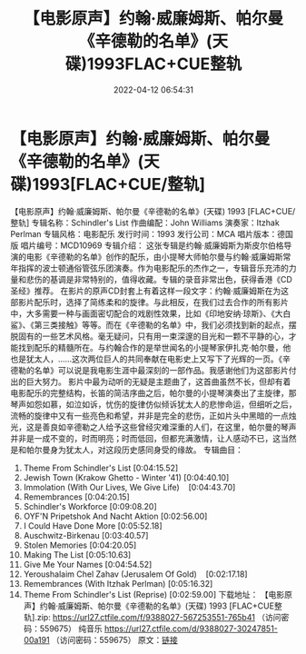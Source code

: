 ﻿---
title: 【电影原声】约翰·威廉姆斯、帕尔曼《辛德勒的名单》(天碟)1993FLAC+CUE整轨
date: 2022-04-12 06:54:31
categories: 古典音乐、新世纪、纯音雅乐
tags: 纯音雅乐
---
# 【电影原声】约翰·威廉姆斯、帕尔曼《辛德勒的名单》(天碟)1993[FLAC+CUE/整轨]

【电影原声】约翰·威廉姆斯、帕尔曼《辛德勒的名单》(天碟) 1993 [FLAC+CUE/整轨]
专辑名称：Schindler's List
作曲编配：John Williams
演奏家：Itzhak Perlman
专辑风格：电影配乐
发行时间：1993
发行公司：MCA
唱片版本：德国版
唱片编号：MCD10969
专辑介绍：
这张专辑是约翰·威廉姆斯为斯皮尔伯格导演的电影《辛德勒的名单》创作的配乐，由小提琴大师帕尔曼与约翰·威廉姆斯常年指挥的波士顿通俗管弦乐团演奏。作为电影配乐的杰作之一，专辑音乐充沛的力量和悲伤的基调是非常特别的，值得收藏。专辑的录音非常出色，获得香港《CD圣经》推荐。
在影片的原声CD封套上有着这样一段文字：约翰·威廉姆斯在为这部影片配乐时，选择了简练柔和的旋律。与此相反，在我们过去合作的所有影片中，大多需要一种与画面密切配合的戏剧性效果，比如《印地安纳·琼斯》、《大白鲨》、《第三类接触》等等。而在《辛德勒的名单》中，我们必须找到新的起点，摆脱固有的一些艺术风格。毫无疑问，只有用一束深邃的目光和一颗不平静的心，才能找到配乐的精髓所在。与约翰合作的是举世闻名的小提琴家伊扎克·帕尔曼，他也是犹太人，……这次两位巨人的共同奉献在电影史上又写下了光辉的一页。《辛德勒的名单》可以说是我电影生涯中最深刻的一部作品。我感谢他们为这部影片付出的巨大努力。
影片中最为动听的无疑是主题曲了，这首曲虽然不长，但却有着电影配乐的完整结构，长笛的简洁序曲之后，帕尔曼的小提琴演奏出了主旋律，那琴声如怨如慕，如泣如诉，忧伤的旋律仿似倾诉犹太人的悲惨命运，但细听之后，流畅的旋律中又有一些亮色和希望，并非是完全的悲伤，正如片头中黑暗的一点烛光，这是善良如辛德勒之人给予这些曾经灾难深重的人们，在这里，帕尔曼的琴声并非是一成不变的，时而明亮；时而低回，但都充满激情，让人感动不已，这当然是和帕尔曼身为犹太人，对这段历史感同身受的缘故。
专辑曲目：
01. Theme From Schindler's List
[0:04:15.52]
02. Jewish Town (Krakow Ghetto - Winter '41)
[0:04:40.10]
03. Immolation (With Our Lives, We Give
Life)    [0:04:43.70]
04. Remembrances
[0:04:20.15]
05. Schindler's Workforce
[0:09:08.20]
06. OYF'N Pripetshok And Nacht Aktion
[0:02:56.00]
07. I Could Have Done More
[0:05:52.18]
08. Auschwitz-Birkenau
[0:03:40.57]
09. Stolen Memories
[0:04:20.05]
10. Making The List
[0:05:10.63]
11. Give Me Your Names
[0:04:54.52]
12. Yeroushalaim Chel Zahav (Jerusalem Of
Gold)    [0:02:17.18]
13. Remembrances (With Itzhak Perlman)
[0:05:16.32]
14. Theme From Schindler's List (Reprise)
[0:02:59.00]
下载地址：
【电影原声】约翰·威廉姆斯、帕尔曼《辛德勒的名单》(天碟) 1993 [FLAC+CUE整轨].zip: https://url27.ctfile.com/f/9388027-567253551-765b41
（访问密码：559675）
纯音乐
https://url27.ctfile.com/d/9388027-30247851-00a191
（访问密码：559675）
原文：[链接](https://blog.sina.com.cn/s/blog_1647c7e7601030wma.html)